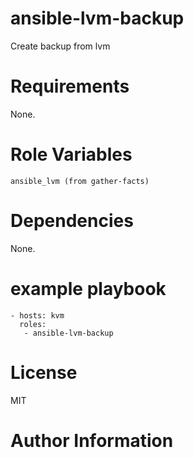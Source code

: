 # ansible-lvm-backup
Create backup from lvm
# Requirements
None.

# Role Variables
`ansible_lvm (from gather-facts)`

# Dependencies
None.


# example playbook
```
- hosts: kvm
  roles:
   - ansible-lvm-backup
```
# License
MIT

# Author Information

